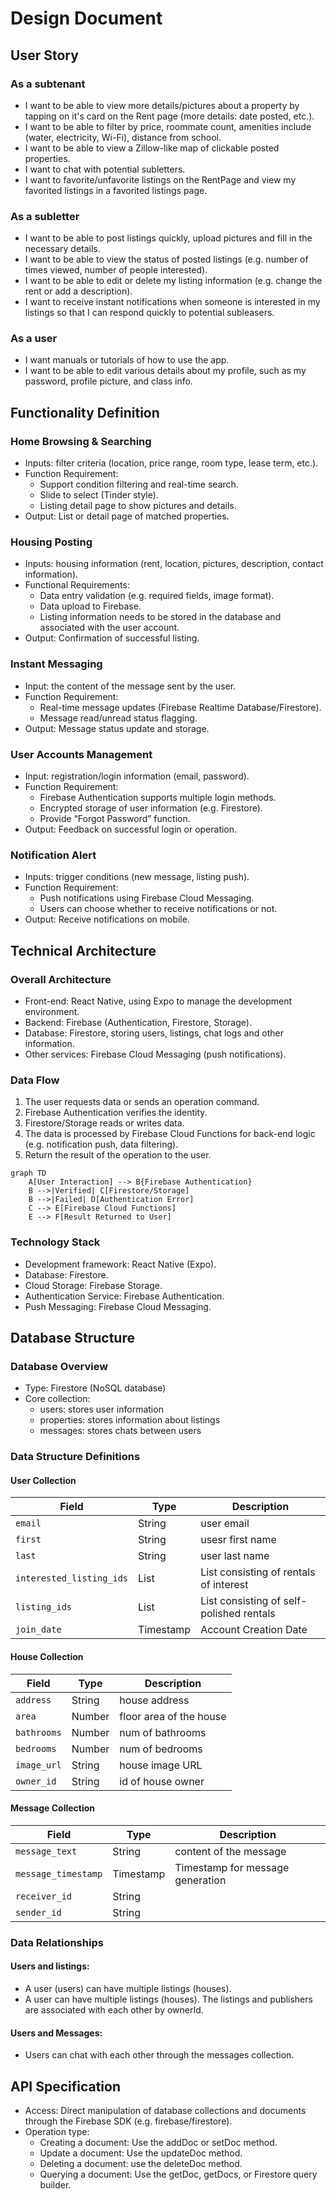# Design Document
## User Story
### As a subtenant
- I want to be able to view more details/pictures about a property by tapping on it's card on the Rent page (more details: date posted, etc.).
- I want to be able to filter by price, roommate count, amenities include (water, electricity, Wi-Fi), distance from school.
- I want to be able to view a Zillow-like map of clickable posted properties.
- I want to chat with potential subletters.
- I want to favorite/unfavorite listings on the RentPage and view my favorited listings in a favorited listings page.

### As a subletter
- I want to be able to post listings quickly, upload pictures and fill in the necessary details.
- I want to be able to view the status of posted listings (e.g. number of times viewed, number of people interested).
- I want to be able to edit or delete my listing information (e.g. change the rent or add a description).
- I want to receive instant notifications when someone is interested in my listings so that I can respond quickly to potential subleasers.


### As a user
- I want manuals or tutorials of how to use the app.
- I want to be able to edit various details about my profile, such as my password, profile picture, and class info.


## Functionality Definition

### Home Browsing & Searching
- Inputs: filter criteria (location, price range, room type, lease term, etc.).
- Function Requirement:
    - Support condition filtering and real-time search.
    - Slide to select (Tinder style).
    - Listing detail page to show pictures and details.
- Output: List or detail page of matched properties.

### Housing Posting
- Inputs: housing information (rent, location, pictures, description, contact information).
- Functional Requirements:
	- Data entry validation (e.g. required fields, image format).
	- Data upload to Firebase.
    - Listing information needs to be stored in the database and associated with the user account.
- Output: Confirmation of successful listing.

### Instant Messaging
- Input: the content of the message sent by the user.
- Function Requirement:
	- Real-time message updates (Firebase Realtime Database/Firestore).
	- Message read/unread status flagging.
- Output: Message status update and storage.

### User Accounts Management
- Input: registration/login information (email, password).
- Function Requirement:
	- Firebase Authentication supports multiple login methods.
	- Encrypted storage of user information (e.g. Firestore).
	- Provide “Forgot Password” function.
- Output: Feedback on successful login or operation.

### Notification Alert
- Inputs: trigger conditions (new message, listing push).
- Function Requirement:
	- Push notifications using Firebase Cloud Messaging.
	- Users can choose whether to receive notifications or not.
- Output: Receive notifications on mobile.

## Technical Architecture

### Overall Architecture
- Front-end: React Native, using Expo to manage the development environment.
- Backend: Firebase (Authentication, Firestore, Storage).
- Database: Firestore, storing users, listings, chat logs and other information.
- Other services: Firebase Cloud Messaging (push notifications).

### Data Flow
1. The user requests data or sends an operation command.
2. Firebase Authentication verifies the identity.
3. Firestore/Storage reads or writes data.
4. The data is processed by Firebase Cloud Functions for back-end logic (e.g. notification push, data filtering).
5. Return the result of the operation to the user.

```mermaid
graph TD
    A[User Interaction] --> B{Firebase Authentication}
    B -->|Verified| C[Firestore/Storage]
    B -->|Failed| D[Authentication Error]
    C --> E[Firebase Cloud Functions]
    E --> F[Result Returned to User]
```

###  Technology Stack
- Development framework: React Native (Expo).
- Database: Firestore.
- Cloud Storage: Firebase Storage.
- Authentication Service: Firebase Authentication.
- Push Messaging: Firebase Cloud Messaging.

## Database Structure
### Database Overview
- Type: Firestore (NoSQL database)
- Core collection:
	- users: stores user information
	- properties: stores information about listings
	- messages: stores chats between users

### Data Structure Definitions
#### User Collection
| Field       | Type       | Description                              |
|--------------|------------|-----------------------------------|
| `email`      | String     | user email                          |
| `first`       | String     | usesr first name                            |
| `last`     | String     | user last name                     |
| `interested_listing_ids`| List     | List consisting of rentals of interest                        |
| `listing_ids`       | List     | List consisting of self-polished rentals |
| `join_date`  | Timestamp  | Account Creation Date                      |


#### House Collection
| Field       | Type       | Description                              |
|--------------|------------|-----------------------------------|
| `address`      | String     | house address                          |
| `area`       | Number     | floor area of the house                           |
| `bathrooms`     | Number     | num of bathrooms                     |
| `bedrooms`| Number     | num of bedrooms                        |
| `image_url`       | String     | house image URL |
| `owner_id`  | String  | id of house owner                    |

#### Message Collection
| Field       | Type       | Description                              |
|--------------|------------|-----------------------------------|
| `message_text`      | String     | content of the message                          |
| `message_timestamp`       | Timestamp     | Timestamp for message generation                       |
| `receiver_id`     | String     |                   |
| `sender_id`| String     |                     |

### Data Relationships
####  Users and listings:
- A user (users) can have multiple listings (houses).
- A user can have multiple listings (houses). The listings and publishers are associated with each other by ownerId.

#### Users and Messages:
- Users can chat with each other through the messages collection.

## API Specification
- Access: Direct manipulation of database collections and documents through the Firebase SDK (e.g. firebase/firestore).
- Operation type:
	- Creating a document: Use the addDoc or setDoc method.
	- Update a document: Use the updateDoc method.
	- Deleting a document: use the deleteDoc method.
	- Querying a document: Use the getDoc, getDocs, or Firestore query builder.
